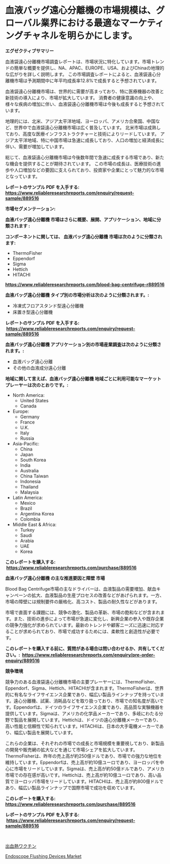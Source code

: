 <p><h1>血液バッグ遠心分離機の市場規模は、グローバル業界における最適なマーケティングチャネルを明らかにします。</h1></p><p><strong>エグゼクティブサマリー</strong></p>
<p><p>血液袋遠心分離機市場調査レポートは、市場状況に特化しています。市場トレンドの簡単な概要を提供し、NA、APAC、EUROPE、USA、およびChinaの地理的な広がりを詳しく説明します。 この市場調査レポートによると、血液袋遠心分離機市場は予測期間中に年平均成長率12.8%で成長すると予想されています。</p><p>血液袋遠心分離機市場は、世界的に需要が高まっており、特に医療機器の改善と新技術の導入により、市場が拡大しています。 消費者の健康意識の向上や、様々な疾病の増加に伴い、血液袋遠心分離機市場は今後も成長すると予想されています。</p><p>地理的には、北米、アジア太平洋地域、ヨーロッパ、アメリカ合衆国、中国など、世界中で血液袋遠心分離機市場は広く普及しています。 北米市場は成熟しており、高度な医療インフラストラクチャーと技術によりリードしています。 アジア太平洋地域、特に中国市場は急速に成長しており、人口の増加と経済成長に伴い、需要が増加しています。</p><p>総じて、血液袋遠心分離機市場は今後数年間で急速に成長する市場であり、新たな機会を提供することが期待されています。 この市場の成長は、医療技術の進歩や人口増加などの要因に支えられており、投資家や企業にとって魅力的な市場となっています。</p></p>
<p><strong>レポートのサンプル PDF を入手する: <a href="https://www.reliableresearchreports.com/enquiry/request-sample/889516">https://www.reliableresearchreports.com/enquiry/request-sample/889516</a></strong></p>
<p><strong>市場セグメンテーション:</strong></p>
<p><strong> 血液バッグ遠心分離機 市場はさらに概要、展開、アプリケーション、地域に分類されます :</strong></p>
<p><strong>コンポーネントに関しては、 血液バッグ遠心分離機 市場は次のように分類されます: &nbsp;</strong></p>
<p><ul><li>ThermoFisher</li><li>Eppendorf</li><li>Sigma</li><li>Hettich</li><li>HITACHI</li></ul></p>
<p><strong><a href="https://www.reliableresearchreports.com/blood-bag-centrifuge-r889516">https://www.reliableresearchreports.com/blood-bag-centrifuge-r889516</a></strong></p>
<p><strong> 血液バッグ遠心分離機 タイプ別の市場分析は次のように分類されます。:</strong></p>
<p><ul><li>冷凍式フロアスタンド型遠心分離機</li><li>床置き型遠心分離機</li></ul></p>
<p><strong>レポートのサンプル PDF を入手する: &nbsp;<a href="https://www.reliableresearchreports.com/enquiry/request-sample/889516">https://www.reliableresearchreports.com/enquiry/request-sample/889516</a></strong></p>
<p><strong> 血液バッグ遠心分離機 アプリケーション別の市場産業調査は次のように分類されます。:</strong></p>
<p><ul><li>血液バッグ遠心分離</li><li>その他の血液成分遠心分離</li></ul></p>
<p><strong>地域に関して言えば、血液バッグ遠心分離機 地域ごとに利用可能なマーケットプレーヤーは次のとおりです。:</strong></p>
<p><ul>
    <li>
        North America:
        <ul>
            <li>United States</li>
            <li>Canada</li>
        </ul>
    </li>
    <li>
        Europe:
        <ul>
            <li>Germany</li>
            <li>France</li>
            <li>U.K.</li>
            <li>Italy</li>
            <li>Russia</li>
        </ul>
    </li>
    <li>
        Asia-Pacific:
        <ul>
            <li>China</li>
            <li>Japan</li>
            <li>South Korea</li>
            <li>India</li>
            <li>Australia</li>
            <li>China Taiwan</li>
            <li>Indonesia</li>
            <li>Thailand</li>
            <li>Malaysia</li>
        </ul>
    </li>
    <li>
        Latin America:
        <ul>
            <li>Mexico</li>
            <li>Brazil</li>
            <li>Argentina Korea</li>
            <li>Colombia</li>
        </ul>
    </li>
    <li>
        Middle East & Africa:
        <ul>
            <li>Turkey</li>
            <li>Saudi</li>
            <li>Arabia</li>
            <li>UAE</li>
            <li>Korea</li>
        </ul>
    </li>
    </ul></p>
<p><strong>このレポートを購入する: &nbsp;<a href="https://www.reliableresearchreports.com/purchase/889516">https://www.reliableresearchreports.com/purchase/889516</a></strong></p>
<p><strong>血液バッグ遠心分離機 の主な推進要因と障壁 市場</strong></p>
<p><p>Blood Bag Centrifuge市場の主なドライバーは、血液製品の需要増加、献血キャンペーンの拡大、血液製品の生産プロセスの改善などがあげられます。一方、市場の障壁には規制要件の厳格化、高コスト、製品の耐久性などがあります。</p><p>市場で直面する課題には、競争の激化、製品の革新、市場の飽和などが含まれます。また、技術の進歩によって市場が急速に変化し、新興企業の参入や既存企業の競争力強化が求められています。最新のトレンドや顧客ニーズに迅速に対応することが求められており、市場で成功するためには、柔軟性と創造性が必要です。</p></p>
<p><strong>このレポートを購入する前に、質問がある場合は問い合わせるか、共有してください。:&nbsp; <a href="https://www.reliableresearchreports.com/enquiry/pre-order-enquiry/889516">https://www.reliableresearchreports.com/enquiry/pre-order-enquiry/889516</a></strong></p>
<p><strong>競争環境</strong></p>
<p><p>競争力のある血液袋遠心分離機市場の主要プレーヤーには、ThermoFisher、Eppendorf、Sigma、Hettich、HITACHIが含まれます。ThermoFisherは、世界的に有名なライフサイエンス企業であり、幅広い製品ラインナップを持っています。遠心分離機、試薬、消耗品などを取り扱っており、市場での知名度が高いです。Eppendorfは、ドイツのライフサイエンス企業であり、高品質な実験機器を提供しています。Sigmaは、アメリカの化学品メーカーであり、多岐にわたる分野で製品を展開しています。Hettichは、ドイツの遠心分離機メーカーであり、高い性能と信頼性で知られています。HITACHIは、日本の大手電機メーカーであり、幅広い製品を展開しています。</p><p>これらの企業は、それぞれの市場での成長と市場規模を重要視しており、新製品の開発や販売網の拡大などを通じて市場シェアを拡大しています。ThermoFisherは、昨年の売上高が約250億ドルであり、市場での強力な地位を維持しています。Eppendorfは、売上高が約10億ユーロであり、ヨーロッパを中心に市場をリードしています。Sigmaは、売上高が約50億ドルであり、アメリカ市場での存在感が高いです。Hettichは、売上高が約10億ユーロであり、高い品質でヨーロッパ市場をリードしています。HITACHIは、売上高が約800億ドルであり、幅広い製品ラインナップで国際市場で成功を収めています。</p></p>
<p><strong>このレポートを購入する: &nbsp; <a href="https://www.reliableresearchreports.com/purchase/889516">https://www.reliableresearchreports.com/purchase/889516</a></strong></p>
<p><strong>レポートのサンプル PDF を入手する: &nbsp;<a href="https://www.reliableresearchreports.com/enquiry/request-sample/889516">https://www.reliableresearchreports.com/enquiry/request-sample/889516</a></strong><strong></strong></p>
<p>&nbsp;</p>
<p><p><a href="https://github.com/one-cool-chick/Market-Research-Report-List-1/blob/main/828213023567.md">出血熱ワクチン</a></p><p><a href="https://github.com/dimitrishawkinswaynenp91rgz/Market-Research-Report-List-2/blob/main/endoscope-flushing-devices-market.md">Endoscope Flushing Devices Market</a></p></p>